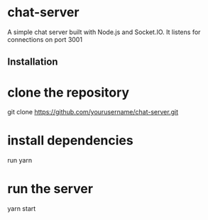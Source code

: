 # chat-server

A simple chat server built with Node.js and Socket.IO.  It listens for connections on port 3001

## Installation

# clone the repository
git clone https://github.com/yourusername/chat-server.git

# install dependencies
run yarn

# run the server
yarn start



